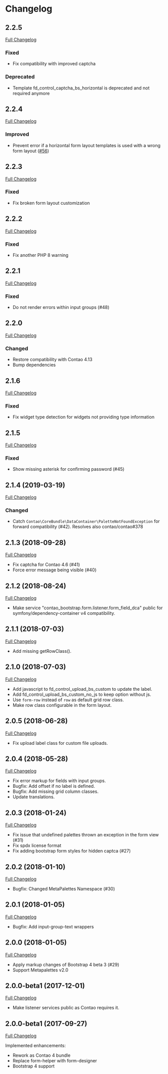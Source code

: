 
Changelog
=========

2.2.5
-----

[Full Changelog](https://github.com/contao-bootstrap/form/compare/2.2.4...2.2.5)

### Fixed

 - Fix compatibility with improved captcha

### Deprecated

 - Template fd_control_captcha_bs_horizontal is deprecated and not required anymore

2.2.4
------

[Full Changelog](https://github.com/contao-bootstrap/form/compare/2.2.3...2.2.4)

### Improved

 - Prevent error if a horizontal form layout templates is used with a wrong form layout ([#56](https://github.com/contao-bootstrap/form/issues/56))

2.2.3
-----

[Full Changelog](https://github.com/contao-bootstrap/form/compare/2.2.2...2.2.3)

### Fixed

 - Fix broken form layout customization

2.2.2
-----

[Full Changelog](https://github.com/contao-bootstrap/form/compare/2.2.1...2.2.2)

### Fixed

 - Fix another PHP 8 warning

2.2.1
-----

[Full Changelog](https://github.com/contao-bootstrap/form/compare/2.2.0...2.2.1)

### Fixed

 - Do not render errors within input groups (#48)


2.2.0
------

[Full Changelog](https://github.com/contao-bootstrap/form/compare/2.1.6...2.2.0)

### Changed

 - Restore compatibility with Contao 4.13
 - Bump dependencies

2.1.6
-----

[Full Changelog](https://github.com/contao-bootstrap/form/compare/2.1.5...2.1.6)

### Fixed

 - Fix widget type detection for widgets not providing type information

2.1.5
-----

[Full Changelog](https://github.com/contao-bootstrap/form/compare/2.1.4...2.1.5)

### Fixed

 - Show missing asterisk for confirming password (#45)

2.1.4 (2019-03-19)
------------------

[Full Changelog](https://github.com/contao-bootstrap/form/compare/2.1.3...2.1.4)

### Changed

 - Catch `Contao\CoreBundle\DataContainer\PaletteNotFoundException` for forward compatibility (#42). Resolves also
   contao/contao#378

2.1.3 (2018-09-28)
------------------

[Full Changelog](https://github.com/contao-bootstrap/form/compare/2.1.2...2.1.3)

 - Fix captcha for Contao 4.6 (#41)
 - Force error message being visible (#40)

2.1.2 (2018-08-24)
------------------

[Full Changelog](https://github.com/contao-bootstrap/form/compare/2.1.1...2.1.2)

 - Make service "contao_bootstrap.form.listener.form_field_dca" public for symfony/dependency-container v4 compatibility.

2.1.1 (2018-07-03)
------------------

[Full Changelog](https://github.com/contao-bootstrap/form/compare/2.1.0...2.1.1)

 - Add missing getRowClass().

2.1.0 (2018-07-03)
------------------

[Full Changelog](https://github.com/contao-bootstrap/form/compare/2.0.5...2.1.0)

 - Add javascript to fd_control_upload_bs_custom to update the label.
 - Add fd_control_upload_bs_custom_no_js to keep option without js.
 - Use `form-row` instead of `row` as default grid row class.
 - Make row class configurable in the form layout.

2.0.5 (2018-06-28)
------------------

[Full Changelog](https://github.com/contao-bootstrap/form/compare/2.0.4...2.0.5)

 - Fix upload label class for custom file uploads.

2.0.4 (2018-05-28)
------------------

[Full Changelog](https://github.com/contao-bootstrap/form/compare/2.0.3...2.0.4)

 - Fix error markup for fields with input groups.
 - Bugfix: Add offset if no label is defined.
 - Bugfix: Add missing grid column classes.
 - Update translations.

2.0.3 (2018-01-24)
------------------

[Full Changelog](https://github.com/contao-bootstrap/form/compare/2.0.2...2.0.3)

 - Fix issue that undefined palettes thrown an exception in the form view (#31)
 - Fix spdx license format
 - Fix adding bootstrap form styles for hidden captca (#27)

2.0.2 (2018-01-10)
------------------

[Full Changelog](https://github.com/contao-bootstrap/form/compare/2.0.1...2.0.2)

 - Bugfix: Changed MetaPalettes Namespace (#30)

2.0.1 (2018-01-05)
------------------

[Full Changelog](https://github.com/contao-bootstrap/form/compare/2.0.0...2.0.1)

 - Bugfix: Add input-group-text wrappers

2.0.0 (2018-01-05)
------------------

[Full Changelog](https://github.com/contao-bootstrap/form/compare/2.0.0beta2...2.0.0)

 - Apply markup changes of Bootstrap 4 beta 3 (#29)
 - Support Metapalettes v2.0


2.0.0-beta1 (2017-12-01)
------------------------

[Full Changelog](https://github.com/contao-bootstrap/form/compare/2.0.0-beta1...2.0.0-beta2)

 - Make listener services public as Contao requires it.

2.0.0-beta1 (2017-09-27)
------------------------

[Full Changelog](https://github.com/contao-bootstrap/form/compare/1.1.5...2.0.0-beta1)

Implemented enhancements:

 - Rework as Contao 4 bundle
 - Replace form-helper with form-designer
 - Bootstrap 4 support
